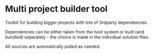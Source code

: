 Multi project builder tool
==========================

Toolkit for building bigger projects with lots of 3rdparty dependencies.

Dependencies can be either taken from the host system or built (and bundled)
separately - the choice is made in the individual solution files.

All sources are automatically pulled as needed.
